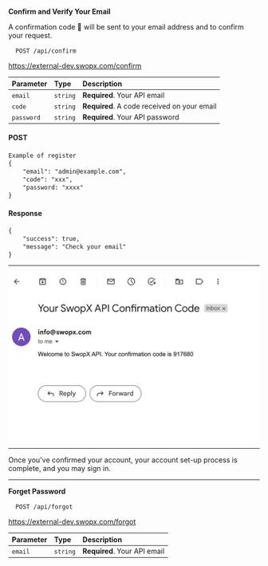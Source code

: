 
__Confirm and Verify Your Email__

A confirmation code 🔐 will be sent to your email address and to confirm your request.


```API
  POST /api/confirm
```

https://external-dev.swopx.com/confirm


| Parameter | Type     | Description                |
| :-------- | :------- | :------------------------- |
| `email`       | `string`      | **Required**. Your API email |
| `code`        | `string`      | **Required**. A code received on your email |
| `password`    | `string`      | **Required**. Your API password |


<!-- tabs:start -->

#### **POST**

```
Example of register 
{
    "email": "admin@example.com",
    "code": "xxx",
    "password: "xxxx"
} 
```

#### **Response**
```
{
    "success": true,
    "message": "Check your email"
}

```

<!-- tabs:end -->

__________
![](./confirm.png)
__________



Once you've confirmed your account, your account set-up process is complete, and you may sign in.

________


__Forget Password__

```API
  POST /api/forgot
```

https://external-dev.swopx.com/forgot


| Parameter | Type     | Description                |
| :-------- | :------- | :------------------------- |
| `email`       | `string`      | **Required**. Your API email |

